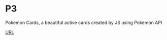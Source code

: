 # P3

Pokemon Cards, a beautiful active cards created by JS using Pokemon API


[URL](https://100-project-challenge.github.io/P3/)

